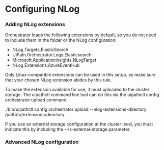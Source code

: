 ﻿# Configuring NLog


### Adding NLog extensions

Orchestrator loads the following extensions by default, so you do not need to include them in the folder or the NLog configuration:

* NLog.Targets.ElasticSearch
* UiPath.Orchestrator.Logs.Elasticsearch
* Microsoft.ApplicationInsights.NLogTarget
* NLog.Extensions.AzureEventHub

Only Linux-compatible extensions can be used in this setup, so make sure that your chosen NLog extension abides by this rule.

To make the extension available for use, it must uploaded to the cluster storage. The uipathctl command line tool can do this via the uipathctl config orchestrator upload command:

./bin/uipathctl config orchestrator upload --nlog-extensions-directory /path/to/extensions/directory

If you use an external storage configuration at the cluster level, you must indicate this by including the --is-external-storage parameter.


### Advanced NLog configuration



